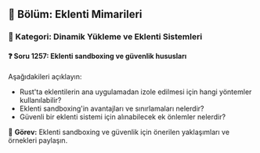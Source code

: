 ## 📘 Bölüm: Eklenti Mimarileri  
### 🔹 Kategori: Dinamik Yükleme ve Eklenti Sistemleri  
#### ❓ Soru 1257: Eklenti sandboxing ve güvenlik hususları

Aşağıdakileri açıklayın:

- Rust'ta eklentilerin ana uygulamadan izole edilmesi için hangi yöntemler kullanılabilir?
- Eklenti sandboxing'in avantajları ve sınırlamaları nelerdir?
- Güvenli bir eklenti sistemi için alınabilecek ek önlemler nelerdir?

🔧 **Görev:** Eklenti sandboxing ve güvenlik için önerilen yaklaşımları ve örnekleri paylaşın.
